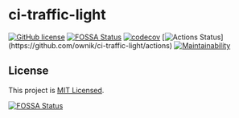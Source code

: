 # ci-traffic-light

[![GitHub license](https://img.shields.io/badge/license-MIT-purple.svg)](LICENSE)
[![FOSSA Status](https://app.fossa.com/api/projects/git%2Bgithub.com%2Fownik%2Fci-traffic-light.svg?type=shield)](https://app.fossa.com/projects/git%2Bgithub.com%2Fownik%2Fci-traffic-light?ref=badge_shield)
[![codecov](https://codecov.io/gh/ownik/ci-traffic-lightr/branch/master/graph/badge.svg)](https://codecov.io/gh/ownik/ci-traffic-light)
[![Actions Status](https://github.com/ownik/ci-traffic-light/workflows/Node%20CI/badge.svg?)](https://github.com/ownik/ci-traffic-light/actions)
[![Maintainability](https://api.codeclimate.com/v1/badges/e186c891c40e9a1b556c/maintainability)](https://codeclimate.com/github/ownik/ci-traffic-light/maintainability)

## License

This project is [MIT Licensed](LICENSE).

[![FOSSA Status](https://app.fossa.com/api/projects/git%2Bgithub.com%2Fownik%2Fci-traffic-light.svg?type=large)](https://app.fossa.com/projects/git%2Bgithub.com%2Fownik%2Fci-traffic-light?ref=badge_large)
